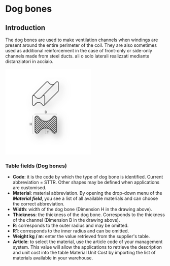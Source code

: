 # Dog bones

## Introduction
The dog bones are used to make ventilation channels when windings are present around the entire perimeter of the coil. They are also sometimes used as additional reinforcement in the case of front-only or side-only channels made from steel ducts.
ali o solo laterali realizzati mediante distanziatori in acciaio.

<img src="img/SteccheTriglass.png" height="270px">

### Table fields (Dog bones)

- **Code**: it is the code by which the type of dog bone is identified. Current abbreviation = STTR.
Other shapes may be defined when applications are customised.
- **Material**: material abbreviation. By opening the drop-down menu of the ***Material field***, you see a list of all available materials and can choose the correct abbreviation.
- **Width**: width of the dog bone (Dimension H in the drawing above).
- **Thickness**: the thickness of the dog bone. Corresponds to the thickness of the channel (Dimension B in the drawing above).
- **R**: corresponds to the outer radius and may be omitted.
- **R1**: corresponds to the inner radius and can be omitted.
- **Weight kg / m**: enter the value retrieved from the supplier's table.
- **Article**: to select the material, use the article code of your management system. This value will allow the applications to retrieve the description and unit cost into the table Material Unit Cost by importing the list of materials available in your warehouse.
